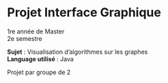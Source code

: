 # Projet Interface Graphique
1re année de Master  
2e semestre

**Sujet** : Visualisation d’algorithmes sur les graphes  
**Language utilisé** : Java

Projet par groupe de 2
